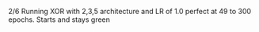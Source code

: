 2/6
Running XOR with 2,3,5 architecture and LR of 1.0 perfect at 49 to 300 epochs.  Starts and stays green